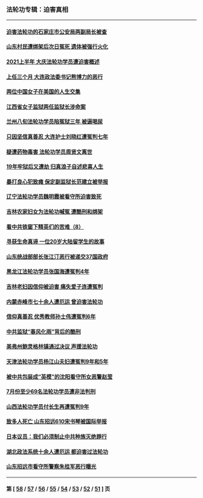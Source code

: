 ### 法轮功专辑：迫害真相
---
#### [迫害法轮功的石家庄市公安局两副局长被查](../../pages/nf4379/n13160627.md) 
#### [山东村民遭绑架后次日冤死 遗体被强行火化](../../pages/nf4379/n13161947.md) 
#### [2021上半年 大庆法轮功学员遭迫害概述](../../pages/nf4379/n13160165.md) 
#### [上任三个月 大连政法委书记熊博力的恶行](../../pages/nf4379/n13157876.md) 
#### [两位中国女子在美国的人生交集](../../pages/nf4379/n13156138.md) 
#### [江西省女子监狱两任监狱长涉命案](../../pages/nf4379/n13157475.md) 
#### [兰州八旬法轮功学员陷冤狱三年 被逼喝尿](../../pages/nf4379/n13155668.md) 
#### [只因坚信真善忍 大连护士刘晓红遭冤判七年](../../pages/nf4379/n13155547.md) 
#### [疑遭药物毒害 法轮功学员周贤文离世](../../pages/nf4379/n13154959.md) 
#### [19年牢狱后又遭劫 归真浪子自述悲喜人生](../../pages/nf4379/n13152646.md) 
#### [暴打良心犯致瘫 保定副监狱长范建立被举报](../../pages/nf4379/n13153331.md) 
#### [辽宁法轮功学员魏明霞被看守所迫害致死](../../pages/nf4379/n13152242.md) 
#### [吉林农家妇女为法轮功喊冤 遭酷刑和绑架](../../pages/nf4379/n13150518.md) 
#### [看中共铁窗下精英们的苦难（8）](../../pages/nf4379/n13149851.md) 
#### [寻获生命真谛 一位20岁大陆留学生的故事](../../pages/nf4379/n13151318.md) 
#### [山东统战部部长张江汀恶行被递交37国政府](../../pages/nf4379/n13143951.md) 
#### [黑龙江法轮功学员张国海遭冤判4年](../../pages/nf4379/n13148298.md) 
#### [吉林老妇因信仰被迫害 痛失爱子连遭冤判](../../pages/nf4379/n13149630.md) 
#### [内蒙赤峰市七十余人遭厄运 曾迫害法轮功](../../pages/nf4379/n13148027.md) 
#### [信仰真善忍 优秀教师孙士伟遭冤判6年](../../pages/nf4379/n13147752.md) 
#### [中共监狱“春风化雨”背后的酷刑](../../pages/nf4379/n13147504.md) 
#### [美弗州鲍灵格林镇通过决议 声援法轮功](../../pages/nf4379/n13146829.md) 
#### [天津法轮功学员杨江山夫妇遭冤判9年和5年](../../pages/nf4379/n13144588.md) 
#### [被中共包装成“英模”的沈阳看守所女恶警赵莹](../../pages/nf4379/n13141183.md) 
#### [7月份至少69名法轮功学员遭非法判刑](../../pages/nf4379/n13140630.md) 
#### [山西法轮功学员付长生再遭冤判9年](../../pages/nf4379/n13139126.md) 
#### [致多人死亡 山东招远610宋书琴被国际举报](../../pages/nf4379/n13138249.md) 
#### [日本议员：我们必须制止中共种族灭绝罪行](../../pages/nf4379/n13136482.md) 
#### [湖北政法系统十余人遭厄运 都迫害过法轮功](../../pages/nf4379/n13135724.md) 
#### [山东招远市看守所警察朱桂军恶行曝光](../../pages/nf4379/n13133864.md) 

---
#### 第 [ [58](./58.md) / [57](./57.md) / [56](./56.md) / [55](./55.md) / [54](./54.md) / [53](./53.md) / [52](./52.md) / [51](./51.md) ] 页
